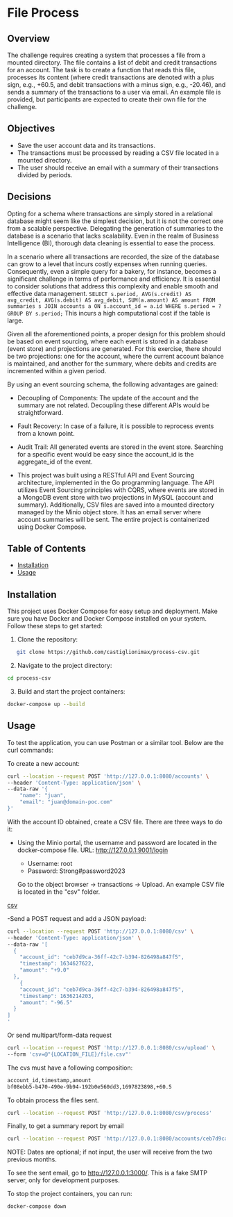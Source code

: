 # File Process
## Overview

The challenge requires creating a system that processes a file from a mounted directory. The file contains a list of debit and credit transactions for an account. The task is to create a function that reads this file, processes its content (where credit transactions are denoted with a plus sign, e.g., +60.5, and debit transactions with a minus sign, e.g., -20.46), and sends a summary of the transactions to a user via email. An example file is provided, but participants are expected to create their own file for the challenge.

## Objectives

- Save the user account data and its transactions.
- The transactions must be processed by reading a CSV file located in a mounted directory.
- The user should receive an email with a summary of their transactions divided by periods.

## Decisions

Opting for a schema where transactions are simply stored in a relational database might seem like the simplest decision, but it is not the correct one from a scalable perspective. Delegating the generation of summaries to the database is a scenario that lacks scalability. Even in the realm of Business Intelligence (BI), thorough data cleaning is essential to ease the process.

In a scenario where all transactions are recorded, the size of the database can grow to a level that incurs costly expenses when running queries. Consequently, even a simple query for a bakery, for instance, becomes a significant challenge in terms of performance and efficiency. It is essential to consider solutions that address this complexity and enable smooth and effective data management.
``
SELECT
s.period,
AVG(s.credit) AS avg_credit,
AVG(s.debit) AS avg_debit,
SUM(a.amount) AS amount
FROM
summaries s
JOIN
accounts a ON s.account_id = a.id
WHERE
s.period = ?
GROUP BY
s.period;
``
This incurs a high computational cost if the table is large.

Given all the aforementioned points, a proper design for this problem should be based on event sourcing, where each event is stored in a database (event store) and projections are generated. For this exercise, there should be two projections: one for the account, where the current account balance is maintained, and another for the summary, where debits and credits are incremented within a given period.

By using an event sourcing schema, the following advantages are gained:


- Decoupling of Components: The update of the account and the summary are not related. Decoupling these different APIs would be straightforward.
- Fault Recovery: In case of a failure, it is possible to reprocess events from a known point.
- Audit Trail: All generated events are stored in the event store. Searching for a specific event would be easy since the account_id is the aggregate_id of the event.

- This project was built using a RESTful API and Event Sourcing architecture, implemented in the Go programming language. The API utilizes Event Sourcing principles with CQRS, where events are stored in a MongoDB event store with two projections in MySQL (account and summary). Additionally, CSV files are saved into a mounted directory managed by the Minio object store. It has an email server where account summaries will be sent. The entire project is containerized using Docker Compose.

## Table of Contents
- [Installation](#installation)
- [Usage](#usage)

## Installation

This project uses Docker Compose for easy setup and deployment. Make sure you have Docker and Docker Compose installed on your system. Follow these steps to get started:
1. Clone the repository:
```bash
   git clone https://github.com/castiglionimax/process-csv.git
   ```

2. Navigate to the project directory:

```bash
cd process-csv
   ```
3. Build and start the project containers:

```bash
docker-compose up --build
   ```
## Usage

To test the application, you can use Postman or a similar tool. Below are the curl commands:

To create a new account:
```sh
curl --location --request POST 'http://127.0.0.1:8080/accounts' \
--header 'Content-Type: application/json' \
--data-raw '{
    "name": "juan",
    "email": "juan@domain-poc.com"
}'
`````
With the account ID obtained, create a CSV file. There are three ways to do it:

- Using the Minio portal, the username and password are located in the docker-compose file.
URL: http://127.0.0.1:9001/login

    - Username: root
  - Password: Strong#password2023
  
  Go to the object browser -> transactions -> Upload.
  An example CSV file is located in the "csv" folder.

[csv](./csv/)

-Send a POST request and add a JSON payload:


```sh
curl --location --request POST 'http://127.0.0.1:8080/csv' \
--header 'Content-Type: application/json' \
--data-raw '[
  {
    "account_id": "ceb7d9ca-36ff-42c7-b394-826498a847f5",
    "timestamp": 1634627622,
    "amount": "+9.0"
  },
    {
    "account_id": "ceb7d9ca-36ff-42c7-b394-826498a847f5",
    "timestamp": 1636214203,
    "amount": "-96.5"
  }
]
'
```
Or send multipart/form-data request

```sh
curl --location --request POST 'http://127.0.0.1:8080/csv/upload' \
--form 'csv=@"{LOCATION_FILE}/file.csv"'
```

The cvs must have a following composition:
```sh
account_id,timestamp,amount
bf08ebb5-b470-490e-9b94-192b0e560dd3,1697823898,+60.5
```

To obtain process the files sent.

```sh
curl --location --request POST 'http://127.0.0.1:8080/csv/process'
```

Finally, to get a summary report by email
```sh
curl --location --request POST 'http://127.0.0.1:8080/accounts/ceb7d9ca-36ff-42c7-b394-826498a847f5/summary/email?start=2023-07-01&end=2023-08-01'
```
NOTE: Dates are optional; if not input, the user will receive from the two previous months.

To see the sent email, go to http://127.0.0.1:3000/. This is a fake SMTP server, only for development purposes.

To stop the project containers, you can run:
```bash
docker-compose down
   ```

